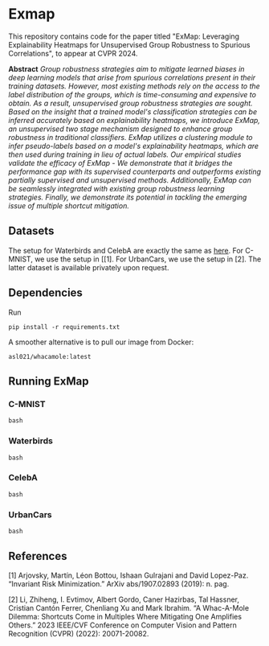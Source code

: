 # Exmap
This repository contains code for the paper titled "ExMap: Leveraging Explainability Heatmaps for Unsupervised Group Robustness to Spurious Correlations", to appear at CVPR 2024.

**Abstract** 
_Group robustness strategies aim to mitigate learned biases in deep learning models that arise from spurious correlations present in their training datasets. However, most existing methods rely on the access to the label distribution of the groups, which is time-consuming and expensive to obtain. As a result, unsupervised group robustness strategies are sought. Based on the insight that a trained model's classification strategies can be inferred accurately based on explainability heatmaps, we introduce ExMap, an unsupervised two stage mechanism designed to enhance group robustness in traditional classifiers. ExMap utilizes a clustering module to infer pseudo-labels based on a model's explainability heatmaps, which are then used during training in lieu of actual labels. Our empirical studies validate the efficacy of ExMap - We demonstrate that it bridges the performance gap with its supervised counterparts and outperforms existing partially supervised and unsupervised methods. Additionally, ExMap can be seamlessly integrated with existing group robustness learning strategies. Finally, we demonstrate its potential in tackling the emerging issue of multiple shortcut mitigation._

## Datasets
The setup for Waterbirds and CelebA are exactly the same as [here](https://github.com/anniesch/jtt/tree/master). For C-MNIST, we use the setup in [[1]. For UrbanCars, we use the setup in [2]. The latter dataset is available privately upon request. 

## Dependencies

Run 
```
pip install -r requirements.txt
```

A smoother alternative is to pull our image from Docker:

```
asl021/whacamole:latest
```

## Running ExMap

### C-MNIST

```
bash
```

### Waterbirds

```
bash
```

### CelebA

```
bash
```

### UrbanCars

```
bash
```

## References

[1] Arjovsky, Martín, Léon Bottou, Ishaan Gulrajani and David Lopez-Paz. “Invariant Risk Minimization.” ArXiv abs/1907.02893 (2019): n. pag.

[2] Li, Zhiheng, I. Evtimov, Albert Gordo, Caner Hazirbas, Tal Hassner, Cristian Cantón Ferrer, Chenliang Xu and Mark Ibrahim. “A Whac-A-Mole Dilemma: Shortcuts Come in Multiples Where Mitigating One Amplifies Others.” 2023 IEEE/CVF Conference on Computer Vision and Pattern Recognition (CVPR) (2022): 20071-20082.

